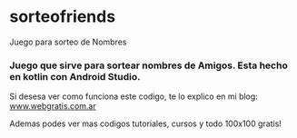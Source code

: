 # sorteofriends
Juego para sorteo de Nombres

### Juego que sirve para sortear nombres de Amigos. Esta hecho en kotlin con Android Studio.
Si desesa ver como funciona este codigo, te lo explico en mi blog: www.webgratis.com.ar

Ademas podes ver mas codigos tutoriales, cursos y todo 100x100 gratis!

